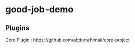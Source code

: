 # good-job-demo
<H2>Plugins</H2>
<p>Core Plugin : https://github.com/abdurrahimak/core-project </p>
